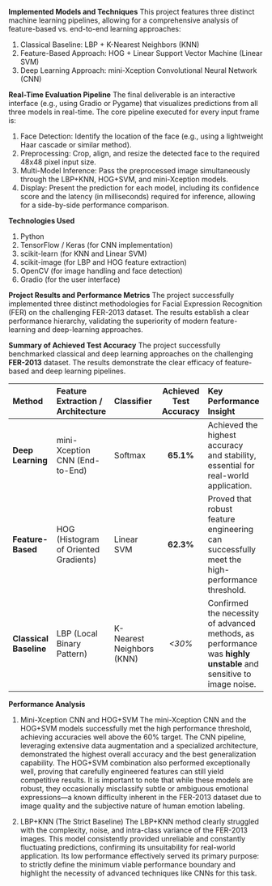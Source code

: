 **Implemented Models and Techniques**
This project features three distinct machine learning pipelines, allowing for a comprehensive analysis of feature-based vs. end-to-end learning approaches:
1. Classical Baseline: LBP + K-Nearest Neighbors (KNN)
2. Feature-Based Approach: HOG + Linear Support Vector Machine (Linear SVM)
3. Deep Learning Approach: mini-Xception Convolutional Neural Network (CNN)

**Real-Time Evaluation Pipeline**
The final deliverable is an interactive interface (e.g., using Gradio or Pygame) that visualizes predictions from all three models in real-time.
The core pipeline executed for every input frame is:
1. Face Detection: Identify the location of the face (e.g., using a lightweight Haar cascade or similar method).
2. Preprocessing: Crop, align, and resize the detected face to the required 48x48 pixel input size.
3. Multi-Model Inference: Pass the preprocessed image simultaneously through the LBP+KNN, HOG+SVM, and mini-Xception models.
4. Display: Present the prediction for each model, including its confidence score and the latency (in milliseconds) required for inference, allowing for a side-by-side performance comparison.

**Technologies Used**
1. Python
2. TensorFlow / Keras (for CNN implementation)
3. scikit-learn (for KNN and Linear SVM)
4. scikit-image (for LBP and HOG feature extraction)
5. OpenCV (for image handling and face detection)
6. Gradio (for the user interface)

**Project Results and Performance Metrics**
The project successfully implemented three distinct methodologies for Facial Expression Recognition (FER) on the challenging FER-2013 dataset. The results establish a clear performance hierarchy, validating the superiority of modern feature-learning and deep-learning approaches.

**Summary of Achieved Test Accuracy**
The project successfully benchmarked classical and deep learning approaches on the challenging **FER-2013** dataset. The results demonstrate the clear efficacy of feature-based and deep learning pipelines.

| Method | Feature Extraction / Architecture | Classifier | Achieved Test Accuracy | Key Performance Insight |
| :--- | :--- | :--- | :---: | :--- |
| **Deep Learning** | mini-Xception CNN (End-to-End) | Softmax | **65.1%** | Achieved the highest accuracy and stability, essential for real-world application. |
| **Feature-Based** | HOG (Histogram of Oriented Gradients) | Linear SVM | **62.3%** | Proved that robust feature engineering can successfully meet the high-performance threshold. |
| **Classical Baseline** | LBP (Local Binary Pattern) | K-Nearest Neighbors (KNN) | *<30%* | Confirmed the necessity of advanced methods, as performance was **highly unstable** and sensitive to image noise. |

**Performance Analysis**
1. Mini-Xception CNN and HOG+SVM
The mini-Xception CNN and the HOG+SVM models successfully met the high performance threshold, achieving accuracies well above the 60% target.
The CNN pipeline, leveraging extensive data augmentation and a specialized architecture, demonstrated the highest overall accuracy and the best generalization capability.
The HOG+SVM combination also performed exceptionally well, proving that carefully engineered features can still yield competitive results.
It is important to note that while these models are robust, they occasionally misclassify subtle or ambiguous emotional expressions—a known difficulty inherent in the FER-2013 dataset due to image quality and the subjective nature of human emotion labeling.

2. LBP+KNN (The Strict Baseline)
The LBP+KNN method clearly struggled with the complexity, noise, and intra-class variance of the FER-2013 images.
This model consistently provided unreliable and constantly fluctuating predictions, confirming its unsuitability for real-world application.
Its low performance effectively served its primary purpose: to strictly define the minimum viable performance boundary and highlight the necessity of advanced techniques like CNNs for this task.
